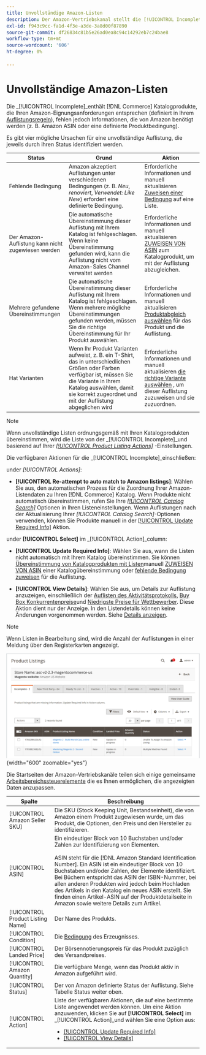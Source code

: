 ```yaml
---
title: Unvollständige Amazon-Listen
description: Der Amazon-Vertriebskanal stellt die [!UICONTROL Incomplete] -Tab, damit Sie die Voraussetzungen für eine unvollständige Amazon-Auflistung identifizieren und erfüllen können.
exl-id: f943c9cc-fa1d-4f3e-a3de-3a8d00f87890
source-git-commit: df26834c81b5e26ad0ea8c94c14292eb7c24bae8
workflow-type: tm+mt
source-wordcount: '606'
ht-degree: 0%

---
```


# Unvollständige Amazon-Listen

Die _[!UICONTROL Incomplete]_enthält [!DNL Commerce] Katalogprodukte, die Ihren Amazon-Eignungsanforderungen entsprechen (definiert in Ihrem [Auflistungsregeln](./listing-rules.md)), fehlen jedoch Informationen, die von Amazon benötigt werden (z. B. Amazon ASIN oder eine definierte Produktbedingung).

Es gibt vier mögliche Ursachen für eine unvollständige Auflistung, die jeweils durch ihren Status identifiziert werden.

| Status | Grund | Aktion |
|--- |--- |--- |
| Fehlende Bedingung | Amazon akzeptiert Auflistungen unter verschiedenen Bedingungen (z. B. _Neu_, _renoviert_, _Verwendet: Like New_) erfordert eine definierte Bedingung. | Erforderliche Informationen und manuell aktualisieren [Zuweisen einer Bedingung](./amazon-manually-update-incomplete-listing.md#update-required-info-missing-condition) auf eine Liste. |
| Der Amazon-Auflistung kann nicht zugewiesen werden | Die automatische Übereinstimmung dieser Auflistung mit Ihrem Katalog ist fehlgeschlagen. Wenn keine Übereinstimmung gefunden wird, kann die Auflistung nicht vom Amazon-Sales Channel verwaltet werden | Erforderliche Informationen und manuell aktualisieren [ZUWEISEN VON ASIN](./amazon-manually-update-incomplete-listing.md#update-required-info-unable-to-assign-to-amazon-listing) zum Katalogprodukt, um mit der Auflistung abzugleichen. |
| Mehrere gefundene Übereinstimmungen | Die automatische Übereinstimmung dieser Auflistung mit Ihrem Katalog ist fehlgeschlagen. Wenn mehrere mögliche Übereinstimmungen gefunden werden, müssen Sie die richtige Übereinstimmung für Ihr Produkt auswählen. | Erforderliche Informationen und manuell aktualisieren [Produktabgleich auswählen](./amazon-manually-update-incomplete-listing.md#update-required-info-multiple-matches-found) für das Produkt und die Auflistung. |
| Hat Varianten | Wenn Ihr Produkt Varianten aufweist, z. B. ein T-Shirt, das in unterschiedlichen Größen oder Farben verfügbar ist, müssen Sie die Variante in Ihrem Katalog auswählen, damit sie korrekt zugeordnet und mit der Auflistung abgeglichen wird | Erforderliche Informationen und manuell aktualisieren [die richtige Variante auswählen](./amazon-manually-update-incomplete-listing.md#update-required-info-has-variants) , um dieser Auflistung zuzuweisen und sie zuzuordnen. |

>[!NOTE]
>Wenn unvollständige Listen ordnungsgemäß mit Ihren Katalogprodukten übereinstimmen, wird die Liste von der _[!UICONTROL Incomplete]_und basierend auf Ihrer [_[!UICONTROL Product Listing Actions]_](./product-listing-actions.md) -Einstellungen.

Die verfügbaren Aktionen für die _[!UICONTROL Incomplete]_einschließen:

under _[!UICONTROL Actions]_:

- **[!UICONTROL Re-attempt to auto match to Amazon listings]**: Wählen Sie aus, den automatischen Prozess für die Zuordnung Ihrer Amazon-Listendaten zu Ihren [!DNL Commerce] Katalog. Wenn Produkte nicht automatisch übereinstimmen, rufen Sie Ihre [_[!UICONTROL Catalog Search]_](./catalog-search.md) Optionen in Ihren Listeneinstellungen. Wenn Auflistungen nach der Aktualisierung Ihrer _[!UICONTROL Catalog Search]_-Optionen verwenden, können Sie Produkte manuell in der [[!UICONTROL Update Required Info]](./amazon-manually-update-incomplete-listing.md#update-required-info-multiple-matches-found) Aktion.

under **[!UICONTROL Select]** im _[!UICONTROL Action]_column:

- **[!UICONTROL Update Required Info]**: Wählen Sie aus, wann die Listen nicht automatisch mit Ihrem Katalog übereinstimmen. Sie können [Übereinstimmung von Katalogprodukten mit Listen](./amazon-manually-update-incomplete-listing.md#update-required-info-multiple-matches-found)manuell [ZUWEISEN VON ASIN](./amazon-manually-update-incomplete-listing.md#update-required-info-unable-to-assign-to-amazon-listing) einer Katalogübereinstimmung oder [fehlende Bedingung zuweisen](./amazon-manually-update-incomplete-listing.md#update-required-info-missing-condition) für die Auflistung.

- **[!UICONTROL View Details]**: Wählen Sie aus, um Details zur Auflistung anzuzeigen, einschließlich der [Auflisten des Aktivitätsprotokolls](./product-listing-details.md#listing-activity-log), [Buy Box Konkurrentenpreise](./product-listing-details.md#buy-box-competitor-pricing)und [Niedrigste Preise für Wettbewerber](./product-listing-details.md#lowest-competitor-pricing). Diese Aktion dient nur der Anzeige. In den Listendetails können keine Änderungen vorgenommen werden. Siehe [Details anzeigen](./product-listing-details.md).

>[!NOTE]
>
>Wenn Listen in Bearbeitung sind, wird die Anzahl der Auflistungen in einer Meldung über den Registerkarten angezeigt.

![Unvollständige Amazon-Listen](assets/amazon-incomplete-listings.png){width="600" zoomable="yes"}

Die Startseiten der Amazon-Vertriebskanäle teilen sich einige gemeinsame [Arbeitsbereichssteuerelemente](./workspace-controls.md) die es Ihnen ermöglichen, die angezeigten Daten anzupassen.

| Spalte | Beschreibung |
|--- |--- |
| [!UICONTROL Amazon Seller SKU] | Die SKU (Stock Keeping Unit, Bestandseinheit), die von Amazon einem Produkt zugewiesen wurde, um das Produkt, die Optionen, den Preis und den Hersteller zu identifizieren. |
| [!UICONTROL ASIN] | Ein eindeutiger Block von 10 Buchstaben und/oder Zahlen zur Identifizierung von Elementen.<br><br>ASIN steht für die [!DNL Amazon Standard Identification Number]. Ein ASIN ist ein eindeutiger Block von 10 Buchstaben und/oder Zahlen, der Elemente identifiziert. Bei Büchern entspricht das ASIN der ISBN-Nummer, bei allen anderen Produkten wird jedoch beim Hochladen des Artikels in den Katalog ein neues ASIN erstellt. Sie finden einen Artikel-ASIN auf der Produktdetailseite in Amazon sowie weitere Details zum Artikel. |
| [!UICONTROL Product Listing Name] | Der Name des Produkts. |
| [!UICONTROL Condition] | Die [Bedingung](./product-listing-condition.md) des Erzeugnisses. |
| [!UICONTROL Landed Price] | Der Börsennotierungspreis für das Produkt zuzüglich des Versandpreises. |
| [!UICONTROL Amazon Quantity] | Die verfügbare Menge, wenn das Produkt aktiv in Amazon aufgeführt wird. |
| [!UICONTROL Status] | Der von Amazon definierte Status der Auflistung. Siehe Tabelle Status weiter oben. |
| [!UICONTROL Action] | Liste der verfügbaren Aktionen, die auf eine bestimmte Liste angewendet werden können. Um eine Aktion anzuwenden, klicken Sie auf **[!UICONTROL Select]** im _[!UICONTROL Action]_und wählen Sie eine Option aus:<ul><li>[[!UICONTROL Update Required Info]](./amazon-manually-update-incomplete-listing.md)</li><li>[[!UICONTROL View Details]](./product-listing-details.md)</li></ul> |
